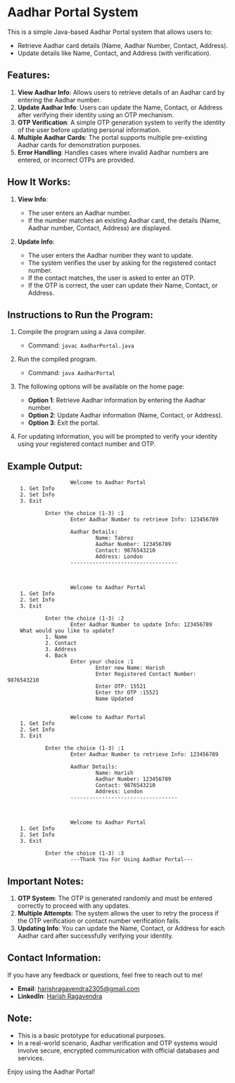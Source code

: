 # Aadhar Portal System

This is a simple Java-based Aadhar Portal system that allows users to:
- Retrieve Aadhar card details (Name, Aadhar Number, Contact, Address).
- Update details like Name, Contact, and Address (with verification).

## Features:
1. **View Aadhar Info**: Allows users to retrieve details of an Aadhar card by entering the Aadhar number.
2. **Update Aadhar Info**: Users can update the Name, Contact, or Address after verifying their identity using an OTP mechanism.
3. **OTP Verification**: A simple OTP generation system to verify the identity of the user before updating personal information.
4. **Multiple Aadhar Cards**: The portal supports multiple pre-existing Aadhar cards for demonstration purposes.
5. **Error Handling**: Handles cases where invalid Aadhar numbers are entered, or incorrect OTPs are provided.

## How It Works:
1. **View Info**:
   - The user enters an Aadhar number.
   - If the number matches an existing Aadhar card, the details (Name, Aadhar number, Contact, Address) are displayed.
   
2. **Update Info**:
   - The user enters the Aadhar number they want to update.
   - The system verifies the user by asking for the registered contact number.
   - If the contact matches, the user is asked to enter an OTP.
   - If the OTP is correct, the user can update their Name, Contact, or Address.

## Instructions to Run the Program:
1. Compile the program using a Java compiler.
   - Command: `javac AadharPortal.java`

2. Run the compiled program.
   - Command: `java AadharPortal`

3. The following options will be available on the home page:
   - **Option 1**: Retrieve Aadhar information by entering the Aadhar number.
   - **Option 2**: Update Aadhar information (Name, Contact, or Address).
   - **Option 3**: Exit the portal.

4. For updating information, you will be prompted to verify your identity using your registered contact number and OTP.

## Example Output:

                
                        Welcome to Aadhar Portal
        1. Get Info
        2. Set Info
        3. Exit

                Enter the choice (1-3) :1
                        Enter Aadhar Number to retrieve Info: 123456789

                        Aadhar Details:
                                Name: Tabrez
                                Aadhar Number: 123456789
                                Contact: 9876543210
                                Address: London
                        ----------------------------------



                        Welcome to Aadhar Portal
        1. Get Info
        2. Set Info
        3. Exit

                Enter the choice (1-3) :2
                        Enter Aadhar Number to update Info: 123456789
        What would you like to update?
                1. Name
                2. Contact
                3. Address
                4. Back
                        Enter your choice :1
                                Enter new Name: Harish
                                Enter Registered Contact Number: 9876543210
                                Enter OTP: 15521
                                Enter thr OTP :15521
                                Name Updated


                        Welcome to Aadhar Portal
        1. Get Info
        2. Set Info
        3. Exit

                Enter the choice (1-3) :1
                        Enter Aadhar Number to retrieve Info: 123456789

                        Aadhar Details:
                                Name: Harish
                                Aadhar Number: 123456789
                                Contact: 9876543210
                                Address: London
                        ----------------------------------



                        Welcome to Aadhar Portal
        1. Get Info
        2. Set Info
        3. Exit

                Enter the choice (1-3) :3
                        ---Thank You For Using Aadhar Portal---

## Important Notes:
1. **OTP System**: The OTP is generated randomly and must be entered correctly to proceed with any updates.
2. **Multiple Attempts**: The system allows the user to retry the process if the OTP verification or contact number verification fails.
3. **Updating Info**: You can update the Name, Contact, or Address for each Aadhar card after successfully verifying your identity.

## Contact Information:
If you have any feedback or questions, feel free to reach out to me!

- **Email**: [harishragavendra2305@gmail.com](mailto:harishragavendra2305@gmail.com)
- **LinkedIn**: [Harish Ragavendra](https://www.linkedin.com/in/harishragavendra23)

## Note:
- This is a basic prototype for educational purposes.
- In a real-world scenario, Aadhar verification and OTP systems would involve secure, encrypted communication with official databases and services.

Enjoy using the Aadhar Portal!
